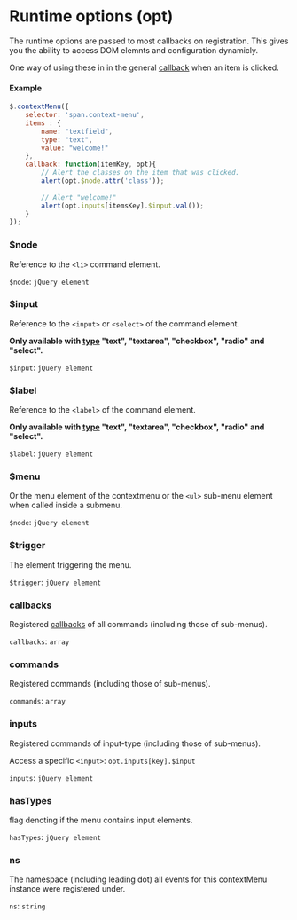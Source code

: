 # Runtime options (opt)

The runtime options are passed to most callbacks on registration. This gives you the ability to access DOM elemnts and configuration dynamicly.

One way of using these in in the general [callback](#callback) when an item is clicked.

#### Example
```javascript
$.contextMenu({
    selector: 'span.context-menu',
    items : {
        name: "textfield",
        type: "text",
        value: "welcome!"
    },    
    callback: function(itemKey, opt){
        // Alert the classes on the item that was clicked. 
        alert(opt.$node.attr('class'));
        
        // Alert "welcome!"
        alert(opt.inputs[itemsKey].$input.val());
    }
});
```

### $node

Reference to the `<li>` command element. 

`$node`: `jQuery element`  

### $input

Reference to the `<input>` or `<select>` of the command element.

__Only available with [type](#type) "text", "textarea", "checkbox", "radio" and "select".__

`$input`: `jQuery element`  


### $label

Reference to the `<label>` of the command element.

__Only available with [type](#type) "text", "textarea", "checkbox", "radio" and "select".__

`$label`: `jQuery element`  


### $menu

Or the menu element of the contextmenu or the `<ul>` sub-menu element when called inside a submenu.  

`$node`: `jQuery element`  


### $trigger

The element triggering the menu.

`$trigger`: `jQuery element`  


### callbacks

Registered [callbacks](#callback) of all commands (including those of sub-menus).

`callbacks`: `array`  


### commands

Registered commands (including those of sub-menus).

`commands`: `array`  

### inputs

Registered commands of input-type (including those of sub-menus).

Access a specific `<input>`: `opt.inputs[key].$input`

`inputs`: `jQuery element`  


### hasTypes

flag denoting if the menu contains input elements.

`hasTypes`: `jQuery element`  


### ns

The namespace (including leading dot) all events for this contextMenu instance were registered under.

`ns`: `string`  

